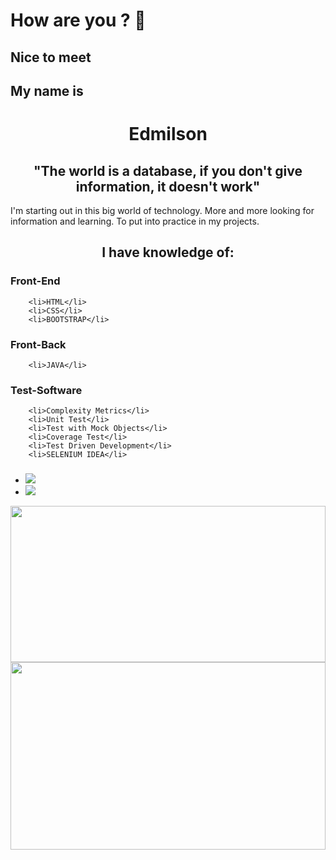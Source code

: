 <h1>How are you ?  👋</h1>
<h2>Nice to meet</h2>
<h2>My name is </h2>
<h1 align="center">Edmilson</h1>
<h2 align="center">"The world is a database, if you don't give information, it doesn't work"</h2>

<p>I'm starting out in this big world of technology. More and more looking for information and learning. To put into practice in my projects.</p>

<h2 align="center">I have knowledge of:</h2>
<h3>Front-End</h3>
    
        <li>HTML</li>
        <li>CSS</li>
        <li>BOOTSTRAP</li>

    
<h3>Front-Back</h3>
    
        <li>JAVA</li>      

    
<h3>Test-Software</h3>
 
        <li>Complexity Metrics</li>
        <li>Unit Test</li>
        <li>Test with Mock Objects</li>
        <li>Coverage Test</li>
        <li>Test Driven Development</li>
        <li>SELENIUM IDEA</li>

    
<h3></h3>


<ul>
    <li><a href="https://youtube.com/playlist?list=PLfN1nOyiSyETLzEuhzdVpnKVR7rn_pVqm"><img src="https://img.shields.io/badge/YouTube-FF0000?style=for-the-badge&logo=youtube&logoColor=white"></a></li>
    <li><a href="https://open.spotify.com/user/w2phhj50jipohzn1l6wnqi69g?si=c08272f568f341c8"><img src="https://img.shields.io/badge/Spotify-1ED760?&style=for-the-badge&logo=spotify&logoColor=white"></a></li>
</ul>


<!--
**3DD1/3DD1** is a ✨ _special_ ✨ repository because its `README.md` (this file) appears on your GitHub profile.

Here are some ideas to get you started:

- 🔭 I’m currently working on ...
- 🌱 I’m currently learning ...
- 👯 I’m looking to collaborate on ...
- 🤔 I’m looking for help with ...
- 💬 Ask me about ...
- 📫 How to reach me: ...
- 😄 Pronouns: ...
- ⚡ Fun fact: ...
-->

<img width="100%" height="250px" src="https://github-readme-stats.vercel.app/api?username=3DD1&show_icons=true&theme=midnight-purple">
<img  width="100%" height="300px" src="https://github-readme-stats.vercel.app/api/top-langs/?username=3DD1&layout=compact&theme=midnight-purple)](https://github.com/anuraghazra/github-readme-stats">



